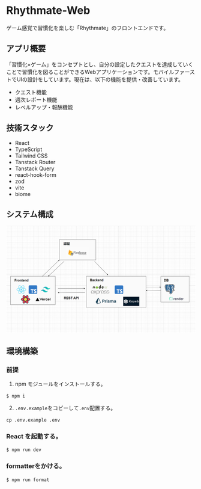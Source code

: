 # Rhythmate-Web

ゲーム感覚で習慣化を楽しむ「Rhythmate」のフロントエンドです。

## アプリ概要

「習慣化×ゲーム」をコンセプトとし、自分の設定したクエストを達成していくことで習慣化を図ることができるWebアプリケーションです。モバイルファーストでUIの設計をしています。現在は、以下の機能を提供・改善しています。

- クエスト機能
- 週次レポート機能
- レベルアップ・報酬機能

## 技術スタック

- React
- TypeScript
- Tailwind CSS
- Tanstack Router
- Tanstack Query
- react-hook-form
- zod
- vite
- biome

## システム構成

![alt text](/public/docs/system-architecture.png)

## 環境構築

### 前提

1. npm モジュールをインストールする。

```
$ npm i
```

2. `.env.example`をコピーして`.env`配置する。

```
cp .env.example .env
```

### React を起動する。

```
$ npm run dev
```

### formatterをかける。

```
$ npm run format
```
